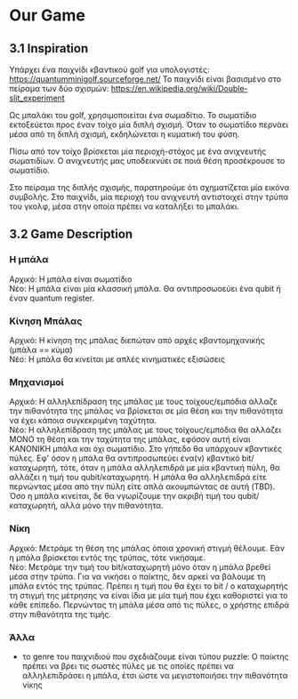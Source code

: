 # Our Game

## 3.1 Inspiration
Υπάρχει ένα παιχνίδι κβαντικού golf για υπολογιστές: https://quantumminigolf.sourceforge.net/
Το παιχνίδι είναι βασισμένο στο πείραμα των δύο σχισμών: https://en.wikipedia.org/wiki/Double-slit_experiment

Ως μπαλάκι του golf, χρησιμοποιείται ένα σωμαδίτιο. Το σωματίδιο εκτοξεύεται προς έναν τοίχο μία διπλή σχισμή.
Όταν το σωματίδιο περνάει μέσα από τη διπλή σχισμή, εκδηλώνεται η κυματική του φύση.

Πίσω από τον τοίχο βρίσκεται μία περιοχή-στόχος με ένα ανιχνευτής σωματιδίων. Ο ανιχνευτής μας υποδεικνύει σε ποιά θέση προσέκρουσε το σωματίδιο.

Στο πείραμα της διπλής σχισμής, παρατηρούμε ότι σχηματίζεται μία εικόνα συμβολής.
Στο παιχνίδι, μία περιοχή του ανιχνευτή αντιστοιχεί στην τρύπα του γκολφ, μέσα στην οποία πρέπει να καταλήξει το μπαλάκι.


## 3.2 Game Description
### Η μπάλα
Αρχικό: Η μπάλα είναι σωματίδιο<br>
Νέο: Η μπάλα είναι μία κλασσική μπάλα. Θα αντιπροσωοεύει ένα qubit ή έναν quantum register.<br>

### Κίνηση Μπάλας
Αρχικό: Η κίνηση της μπάλας διεπώταν από αρχές κβαντομηχανικής (μπάλα == κύμα)<br>
Νέο: Η μπάλα θα κινείται με απλές κινηματικές εξισώσεις<br>

### Μηχανισμοί
Αρχικό: Η αλληλεπίδραση της μπάλας με τους τοίχους/εμπόδια άλλαζε την πιθανότητα της μπάλας να βρίσκεται σε μία θέση και την πιθανότητα να έχει κάποια συγκεκριμένη ταχύτητα.<br>
Νέο: Η αλληλεπίδραση της μπάλας με τους τοίχους/εμπόδια θα αλλάζει ΜΟΝΟ τη θέση και την ταχύτητα της μπάλας, εφόσον αυτή είναι ΚΑΝΟΝΙΚΗ μπάλα και όχι σωματίδιο.
Στο γήπεδο θα υπάρχουν κβαντικές πύλες. Εφ' όσον η μπάλα θα αντιπροσωπεύει ένα(ν) κβαντικό bit/καταχωρητή, τότε, όταν η μπάλα αλληλεπιδρά με μία κβαντική πύλη, θα αλλάζει η τιμή του qubit/καταχωρητή.
Η μπάλα θα αλληλεπιδρά είτε περνώντας μέσα από την πύλη είτε απλά ακουμπώντας σε αυτή (TBD).
Όσο η μπάλα κινείται, δε θα νγωρίζουμε την ακριβή τιμή του qubit/καταχωρητή, αλλά μόνο την πιθανότητα.<br>


### Νίκη
Αρχικό: Μετράμε τη θέση της μπάλας όποια χρονική στιγμή θέλουμε. Εάν η μπάλα βρίσκεται εντός της τρύπας, τότε νικήσαμε.<br>
Νέο: Μετράμε την τιμή του bit/καταχωρητή μόνο όταν η μπάλα βρεθεί μέσα στην τρύπα. Για να νικήσει ο παίκτης, δεν αρκεί να βάλουμε τη μπάλα εντός της τρύπας.
Πρέπει η τιμή που θα έχει το bit / ο καταχωρητής τη στιγμή της μέτρησης να είναι ίδια με μία τιμή που έχει καθοριστεί για το κάθε επίπεδο.
Περνώντας τη μπάλα μέσα από τις πύλες, ο χρήστης επιδρά στην πιθανότητα της τιμής.<br>






### Άλλα
- το genre του παιχνιδιού που σχεδιάζουμε είναι τύπου puzzle: Ο παίκτης πρέπει να βρει τις σωστές πύλες με τις οποίες πρέπει να αλληλεπιδράσει η μπάλα, έτσι ώστε να μεγιστοποιήσει την πιθανότητα νίκης
